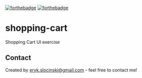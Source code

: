 [![forthebadge](https://forthebadge.com/images/badges/built-with-love.svg)](https://forthebadge.com) [![forthebadge](https://forthebadge.com/images/badges/gluten-free.svg)](https://forthebadge.com)

# shopping-cart

Shopping Cart UI exercise

## Contact

Created by <eryk.slocinski@gmail.com> - feel free to contact me!
